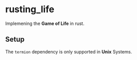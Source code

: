 # rusting_life

Implemening the **Game of Life** in rust.

## Setup

The `termion` dependency is only supported in **Unix** Systems.